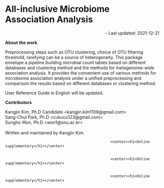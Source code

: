 # All-inclusive Microbiome Association Analysis

<div style="text-align:right">
- Last updated: 2021-12-21
</div>

<b>About the work</b>
<p>
Preprocessing steps such as OTU clustering, choice of OTU filtering threshold, rarefying can be a source of heterogeneity. This package envelope a pipeline building microbial count tables based on different databases and clustering method and the methods for metagenome-wide association analysis. It provides the convenient use of various methods for microbiome association analysis under a unified preprocessing and comparison the results based on different databases or clustering method.
</p>

User Reference Guide in English will be updated.

<b>Contributors</b>
<p>
Kangjin Kim, Ph.D Candidate &lt;kangjin.kim1109@gmail.com&gt;<br />
Sang-Chul Park, Ph.D &lt;cukucu123@gmail.com&gt;<br />
Sungho Won, Ph.D &lt;won1@snu.ac.kr&gt;<br />
<br />
Written and maintained by Kangjin Kim.
</p>


													<center><h1>Online supplementary</h1></center>


													<center><h1>Online supplementary</h1></center>


													<center><h1>Online supplementary</h1></center>

